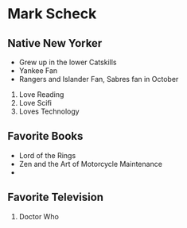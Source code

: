 # Mark Scheck 

## Native New Yorker

- Grew up in the lower Catskills
- Yankee Fan 
- Rangers and Islander Fan, Sabres fan in October

1. Love Reading 
2. Love Scifi 
3. Loves Technology 

## Favorite Books 

- Lord of the Rings
- Zen and the Art of Motorcycle Maintenance
- 

## Favorite Television

1. Doctor Who
